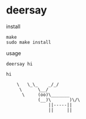 # deersay

install

```
make
sudo make install
```

usage

```
deersay hi
```

```
hi

    \   \_\_    _/_/
     \      \__/
      \     (oo)\_______
            (__)\       )\/\
                ||-----||
                ||     ||
```
